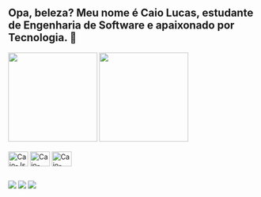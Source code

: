 ## Opa, beleza? Meu nome é Caio Lucas, estudante de Engenharia de Software e apaixonado por Tecnologia. 🙂

<div>
  <img  height="180em" src="https://github-readme-stats.vercel.app/api?username=Caio-Dev0&show_icons=true&theme=radical">
  <img  height="180em" src="https://github-readme-stats.vercel.app/api/top-langs/?username=Caio-Dev0&theme=radical">

</div><br>


<div style="display: inline_block">
 
  <img align="center" alt="Caio-Js" height="30" width="40" src="https://cdn.jsdelivr.net/gh/devicons/devicon@latest/icons/javascript/javascript-plain.svg" />        
  <img align="center" alt="Caio-HTML" height="30" width="40" src="https://cdn.jsdelivr.net/gh/devicons/devicon@latest/icons/html5/html5-original.svg">
  <img align="center" alt="Caio-CSS" height="30" width="40" src="https://cdn.jsdelivr.net/gh/devicons/devicon@latest/icons/css3/css3-original.svg">

</div>

##

<div> 
  <a href="https://www.instagram.com/caio_dev0/" target="_blank"><img src="https://img.shields.io/badge/-Instagram-%23E4405F?style=for-the-badge&logo=instagram&logoColor=white" target="_blank"></a>
  <a href = "mailto:clucaszrtmain@gmail.com"><img src="https://img.shields.io/badge/-Gmail-%23333?style=for-the-badge&logo=gmail&logoColor=white" target="_blank"></a>
  <a href="https://www.linkedin.com/in/caio-lucas-118525343/" target="_blank"><img src="https://img.shields.io/badge/-LinkedIn-%230077B5?style=for-the-badge&logo=linkedin&logoColor=white" target="_blank"></a> 
  
</div>


